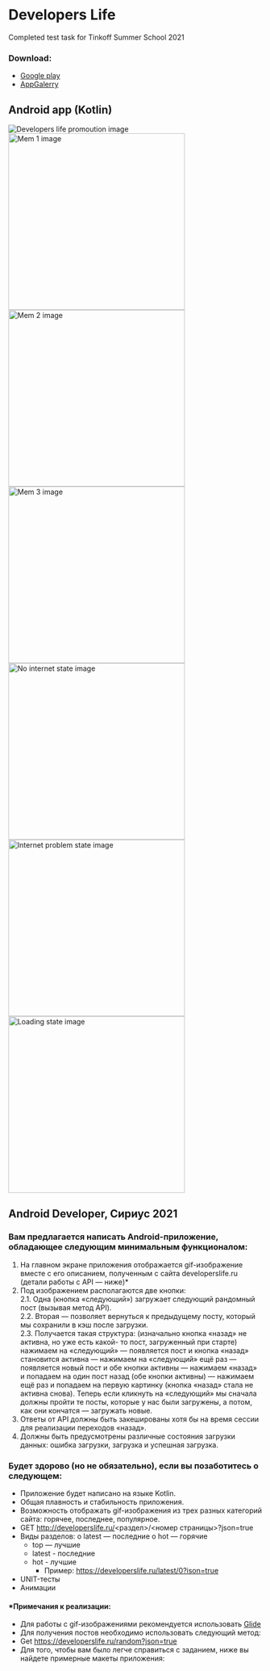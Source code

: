 # Developers Life
Completed test task for Tinkoff Summer School 2021
### Download:
- [Google play](https://play.google.com/store/apps/details?id=com.kamikadze328.developerslife)  
- [AppGalerry](https://appgallery.huawei.com/#/app/C104573145)  
  
## Android app (Kotlin)
![Developers life promoution image](https://github.com/kamikadze328/Developers_Life/blob/main/images/Screenshots/0_main_image.png)
<img alt="Mem 1 image" src="https://github.com/kamikadze328/Developers_Life/blob/main/images/Screenshots/1_mem_1.jpg" width="350">
<img alt="Mem 2 image" src="https://github.com/kamikadze328/Developers_Life/blob/main/images/Screenshots/2_mem_2.jpg" width="350">
<img alt="Mem 3 image" src="https://github.com/kamikadze328/Developers_Life/blob/main/images/Screenshots/3_mem_3.jpg" width="350">
<img alt="No internet state image" src="https://github.com/kamikadze328/Developers_Life/blob/main/images/Screenshots/4_no_internet.jpg" width="350">
<img alt="Internet problem state image" src="https://github.com/kamikadze328/Developers_Life/blob/main/images/Screenshots/5_internet_problem.jpg" width="350">
<img alt="Loading state image" src="https://github.com/kamikadze328/Developers_Life/blob/main/images/Screenshots/6_loading.jpg" width="350">  

## Android Developer, Сириус 2021  
### Вам предлагается написать Android-приложение, обладающее следующим минимальным функционалом:  
1. На главном экране приложения отображается gif-изображение вместе с его описанием, полученным с сайта developerslife.ru (детали работы с API — ниже)*  
2. Под изображением располагаются две кнопки:  
  2.1. Одна (кнопка «следующий») загружает следующий рандомный пост (вызывая метод API).  
  2.2. Вторая — позволяет вернуться к предыдущему посту, который мы сохранили в кэш после загрузки.  
  2.3. Получается такая структура: (изначально кнопка «назад» не активна, но уже есть какой- то пост, загруженный при старте) нажимаем на «следующий» — появляется пост и кнопка «назад» становится активна — нажимаем на «следующий» ещё раз — появляется новый пост и обе кнопки активны — нажимаем «назад» и попадаем на один пост назад (обе кнопки активны) — нажимаем ещё раз и попадаем на первую картинку (кнопка «назад» стала не активна снова). Теперь если кликнуть на «следующий» мы сначала должны пройти те посты, которые у нас были загружены, а потом, как они кончатся — загружать новые.
3. Ответы от API должны быть закешированы хотя бы на время сессии для реализации переходов «назад».  
4. Должны быть предусмотрены различные состояния загрузки данных: ошибка загрузки, загрузка и успешная загрузка.  
  
### Будет здорово (но не обязательно), если вы позаботитесь о следующем:  
+ Приложение будет написано на языке Kotlin.  
+	Общая плавность и стабильность приложения.  
+	Возможность отображать gif-изображения из трех разных категорий сайта: горячее, последнее, популярное.  
  + GET http://developerslife.ru/<раздел>/<номер страницы>?json=true  
  + Виды разделов: о latest — последние о	hot — горячие 
    +	top — лучшие  
    + latest - последние  
    + hot - лучшие  
      + Пример: https://developerslife.ru/latest/0?ison=true  
+ UNIT-тесты
+ Анимации

#### *Примечания к реализации:  
+	Для работы с gif-изображениями рекомендуется использовать [Glide](https://github.com/bumptech/glide)
+	Для получения постов необходимо использовать следующий метод:  
  + Get https://developerslife.ru/random?json=true  
+	Для того, чтобы вам было легче справиться с заданием, ниже вы найдете примерные макеты приложения: 
